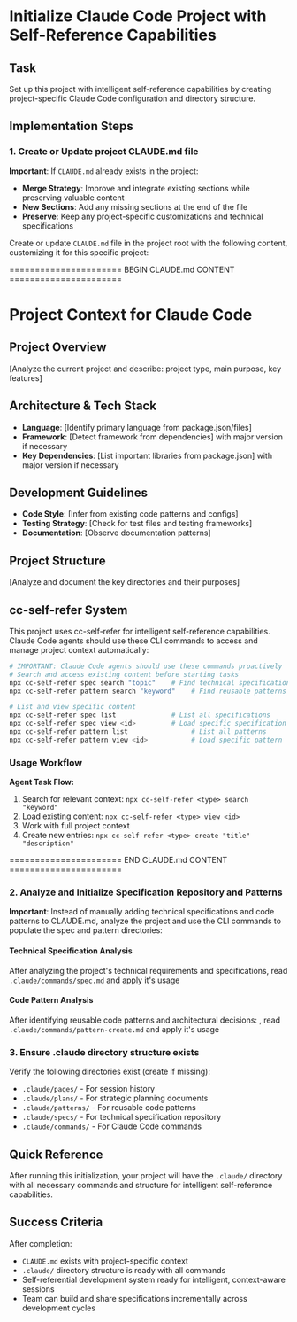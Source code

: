 # Initialize Claude Code Project with Self-Reference Capabilities

## Task

Set up this project with intelligent self-reference capabilities by creating project-specific Claude Code configuration and directory structure.

## Implementation Steps

### 1. Create or Update project CLAUDE.md file

**Important**: If `CLAUDE.md` already exists in the project:

- **Merge Strategy**: Improve and integrate existing sections while preserving valuable content
- **New Sections**: Add any missing sections at the end of the file
- **Preserve**: Keep any project-specific customizations and technical specifications

Create or update `CLAUDE.md` file in the project root with the following content, customizing it for this specific project:

====================== BEGIN CLAUDE.md CONTENT ======================

# Project Context for Claude Code

## Project Overview

[Analyze the current project and describe: project type, main purpose, key features]

## Architecture & Tech Stack

- **Language**: [Identify primary language from package.json/files]
- **Framework**: [Detect framework from dependencies] with major version if necessary
- **Key Dependencies**: [List important libraries from package.json] with major version if necessary

## Development Guidelines

- **Code Style**: [Infer from existing code patterns and configs]
- **Testing Strategy**: [Check for test files and testing frameworks]
- **Documentation**: [Observe documentation patterns]

## Project Structure

[Analyze and document the key directories and their purposes]

## cc-self-refer System

This project uses cc-self-refer for intelligent self-reference capabilities.
Claude Code agents should use these CLI commands to access and manage project context automatically:

```bash
# IMPORTANT: Claude Code agents should use these commands proactively
# Search and access existing content before starting tasks
npx cc-self-refer spec search "topic"    # Find technical specifications
npx cc-self-refer pattern search "keyword"    # Find reusable patterns

# List and view specific content
npx cc-self-refer spec list              # List all specifications
npx cc-self-refer spec view <id>         # Load specific specification
npx cc-self-refer pattern list                # List all patterns
npx cc-self-refer pattern view <id>           # Load specific pattern
```

### Usage Workflow

**Agent Task Flow:**

1. Search for relevant context: `npx cc-self-refer <type> search "keyword"`
2. Load existing content: `npx cc-self-refer <type> view <id>`
3. Work with full project context
4. Create new entries: `npx cc-self-refer <type> create "title" "description"`

====================== END CLAUDE.md CONTENT ======================

### 2. Analyze and Initialize Specification Repository and Patterns

**Important**: Instead of manually adding technical specifications and code patterns to CLAUDE.md, analyze the project and use the CLI commands to populate the spec and pattern directories:

#### Technical Specification Analysis

After analyzing the project's technical requirements and specifications, read `.claude/commands/spec.md` and apply it's usage

#### Code Pattern Analysis

After identifying reusable code patterns and architectural decisions: , read `.claude/commands/pattern-create.md` and apply it's usage

### 3. Ensure .claude directory structure exists

Verify the following directories exist (create if missing):

- `.claude/pages/` - For session history
- `.claude/plans/` - For strategic planning documents
- `.claude/patterns/` - For reusable code patterns
- `.claude/specs/` - For technical specification repository
- `.claude/commands/` - For Claude Code commands

## Quick Reference

After running this initialization, your project will have the `.claude/` directory with all necessary commands and structure for intelligent self-reference capabilities.

## Success Criteria

After completion:

- `CLAUDE.md` exists with project-specific context
- `.claude/` directory structure is ready with all commands
- Self-referential development system ready for intelligent, context-aware sessions
- Team can build and share specifications incrementally across development cycles
